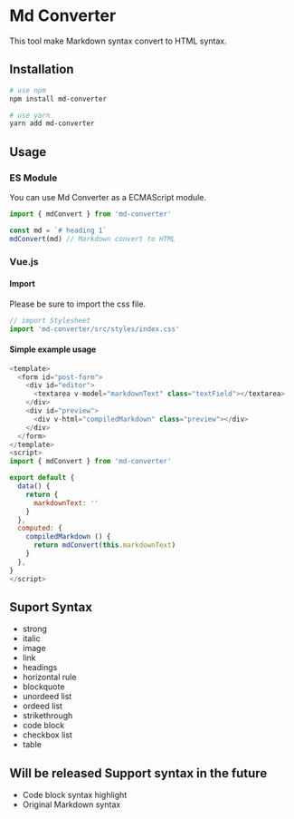 # Md Converter
This tool make Markdown syntax convert to HTML syntax.

## Installation

```bash
# use npm
npm install md-converter

# use yarn
yarn add md-converter
```

## Usage
### ES Module
You can use Md Converter as a ECMAScript module.

```js
import { mdConvert } from 'md-converter'

const md = `# heading 1`
mdConvert(md) // Markdown convert to HTML
```

### Vue.js
#### Import
Please be sure to import the css file.

```js
// import Stylesheet
import 'md-converter/src/styles/index.css'
```

#### Simple example usage

```js
<template>
  <form id="post-form">
    <div id="editor">
      <textarea v-model="markdownText" class="textField"></textarea>
    </div>
    <div id="preview">
      <div v-html="compiledMarkdown" class="preview"></div>
    </div>
  </form>
</template>
<script>
import { mdConvert } from 'md-converter'

export default {
  data() {
    return {
      markdownText: ''
    }
  },
  computed: {
    compiledMarkdown () {
      return mdConvert(this.markdownText)
    }
  },
}
</script>
```

## Suport Syntax
- strong
- italic
- image
- link
- headings
- horizontal rule
- blockquote
- unordeed list
- ordeed list
- strikethrough
- code block
- checkbox list
- table

## Will be released Support syntax in the future 
- Code block syntax highlight
- Original Markdown syntax
